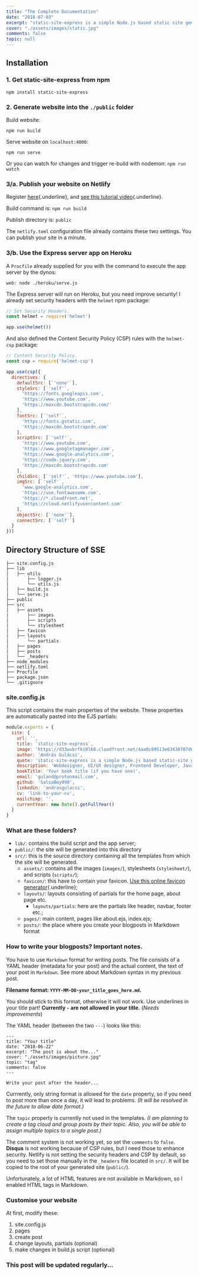 ```yaml
---
title: "The Complete Documentation"
date: "2018-07-03"
excerpt: "static-site-express is a simple Node.js based static site generator that uses EJS and Markdown for blogging. Complete Documentation."
cover: "./assets/images/static.jpg"
comments: false
topic: null
---
```


## Installation

### 1. Get static-site-express from npm

`npm install static-site-express`

### 2. Generate website into the `./public` folder

Build website: 

`npm run build`

Serve website on `localhost:4000`:

`npm run serve`

Or you can watch for changes and trigger re-build with nodemon:
`npm run watch`


### 3/a. Publish your website on Netlify

Register [here](https://www.netlify.com/){.underline}, and [see this tutorial video](https://www.netlify.com/docs/continuous-deployment/){.underline}.

Build command is: `npm run build`

Publish directory is: `public`

The `netlify.toml` configuration file already contains these two settings. You can publish your site in a minute.

### 3/b. Use the Express server app on Heroku

A `Procfile` already supplied for you with the command  to execute the app server by the dynos:

`web: node ./heroku/serve.js`

The Express server will run on Heroku, but you need improve security!
I already set security headers with the `helmet` npm package:

````javascript
// Set Security Headers.
const helmet = require('helmet')

app.use(helmet())
````

And also defined the Content Security Policy (CSP) rules with the `helmet-csp` package:

````javascript
// Content Security Policy.
const csp = require('helmet-csp')

app.use(csp({
  directives: {
    defaultSrc: [`'none'`],
    styleSrc: [`'self'`,
      'https://fonts.googleapis.com',
      'https://www.youtube.com',
      'https://maxcdn.bootstrapcdn.com/'
    ],
    fontSrc: [`'self'`,
      'https://fonts.gstatic.com',
      'https://maxcdn.bootstrapcdn.com'
    ],
    scriptSrc: [`'self'`,
      'https://www.youtube.com',
      'https://www.googletagmanager.com',
      'https://www.google-analytics.com',
      'https://code.jquery.com',
      'https://maxcdn.bootstrapcdn.com'
    ],
    childSrc: [`'self'`, 'https://www.youtube.com'],
    imgSrc: [`'self'`,
      'www.google-analytics.com',
      'https://use.fontawesome.com',
      'https://*.cloudfront.net',
      'https://cloud.netlifyusercontent.com'
    ],
    objectSrc: [`'none'`],
    connectSrc: [`'self'`]
  }
}))
````

## Directory Structure of SSE

````none
├── site.config.js
├── lib
|   ├── utils
|       ├── logger.js
|       └── utils.js
|   ├── build.js
|   └── serve.js
├── public
├── src
|   ├── assets
|       ├── images
|       ├── scripts
|       └── stylesheet
|   ├── favicon
|   ├── layouts
|       └── partials
|   ├── pages
|   ├── posts
|   └── _headers
├── node_modules
├── netlify.toml
├── Procfile
├── package.json
└── .gitignore 
````

### site.config.js

This script contains the main properties of the website. These properties are automatically pasted into the EJS partials:

````javascript
module.exports = {
  site: {
    url: '',
    title: `static-site-express`,
    image: 'https://d33wubrfki0l68.cloudfront.net/4aa0c89513e63430707d6360d84d18531e472d80/ceb27/assets/images/profile.png',
    author: 'András Gulácsi',
    quote: 'static-site-express is a simple Node.js based static-site generator (SSG) that uses EJS and Markdown for blogging.',
    description: 'Webdesigner, UI/UX designer, Frontend Developer, JavaScript, Node.js, SQL, Jekyll, Bootstrap 3, Angular 2+',
    bookTitle: 'Your book title (if you have one)',
    email: 'guland@protonmail.com',
    github: 'SalsaBoy990',
    linkedin: 'andrasgulacsi',
    cv: 'link-to-your-cv',
    mailchimp: '',
    currentYear: new Date().getFullYear()
  }
}
````

### What are these folders?
* `lib/`: contains the build script and the app server;
* `public/`: the site will be generated into this directory
* `src/`: this is the source directory containing all the templates from which the site will be generated.
  - `assets/`: contains all the images (`images/`), stylesheets (`stylesheet/`), and scripts (`scripts/`);
  - `favicon/`: this have to contain your favicon. [Use this online favicon generator](https://realfavicongenerator.net/){.underline};
  - `layouts/`: layouts consisting of partials for the home page, about page etc.
    - `layouts/partials`: here are the partials like header, navbar, footer etc.;
  - `pages/`: main content, pages like about.ejs, index.ejs;
  - `posts/`: the place where you create your blogposts in Markdown format

### How to write your blogposts? Important notes.

You have to use `Markdown` format for writing posts. The file consists of a YAML header (metadata for your post) and the actual content, the text of your post in `Markdown`. See more about Markdown syntax in my previous post.

**Filename format: `YYYY-MM-DD-your_title_goes_here.md`.**

You should stick to this format, otherwise it will not work. Use underlines in your title part! **Currently `-` are not allowed in your title.** (*Needs improvements*)

The YAML header (between the two `---`) looks like this:

````none
---
title: "Your title"
date: "2018-06-22"
excerpt: "The post is about the..."
cover: "./assets/images/picture.jpg"
topic: "tag"
comments: false
---

Write your post after the header...
````
Currrently, only string format is allowed for the `date` property, so if you need to post more than once a day, it will lead to problems. *(It will be resolved in the future to allow date format.)*

The `topic` property is currently not used in the templates. *(I am planning to create a tag cloud and group posts by their topic. Also, you will be able to assign multiple topics to a single post.)*

The comment system is not working yet, so set the `comments` to `false`. **Disqus** is not working because of CSP rules, but I need those to enhance security. Netlify is not setting the security headers and CSP by default, so you need to set those manually in the `_headers` file located in `src/`. It will be copied to the root of your generated site (`public/`).

Unfortunately, a lot of HTML features are not available in Markdown, so I enabled HTML tags in Markdown.

### Customise your website

At first, modify these:

1. site.config.js
2. pages
3. create post
4. change layouts, partials (optional)
5. make changes in build.js script (optional)

### This post will be updated regularly...
